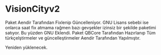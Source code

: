 # VisionCityv2
Paket Aendir Tarafından Fixlenip Güncelleniyor. GNU Lisans sebebi ise onlarca saat fix atmama rağmen bazı gevşekler izinsiz bir şekilde paketimi satıyor. Bu yüzden GNU Eklendi. Paket QBCore Tarafından Hazırlanıp Tüm türkçelştirmeler ve güncelleştirmeler Aendir Tarafından Yapılmıştır.


Yeniden yüklenecek.
